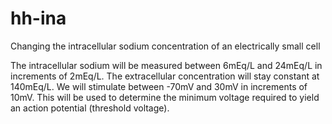 # hh-ina

Changing the intracellular sodium concentration of an electrically small cell

The intracellular sodium will be measured between 6mEq/L and 24mEq/L in increments of 2mEq/L.
The extracellular concentration will stay constant at 140mEq/L.
We will stimulate between -70mV and 30mV in increments of 10mV. This will be used to determine the minimum voltage required to yield an action potential (threshold voltage).
